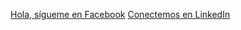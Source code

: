 [Hola, sígueme en Facebook](https://www.facebook.com/)
[Conectemos en LinkedIn](https://www.linkedin.com/in/claudiamalasquezaq/)